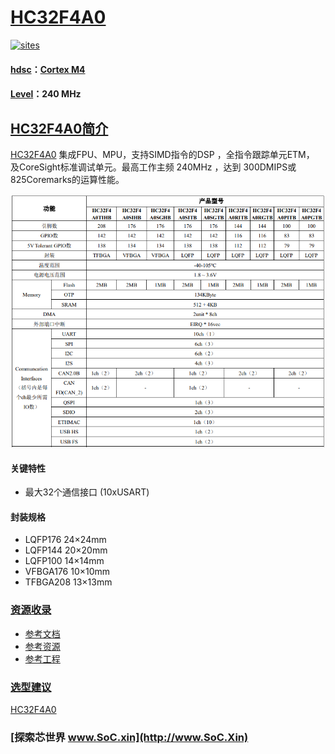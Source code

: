 ﻿# [HC32F4A0](https://github.com/SoCXin/HC32F4A0)

[![sites](http://182.61.61.133/link/resources/SoC.png)](http://www.SoC.Xin)

#### [hdsc](https://www.hdsc.com.cn/)：[Cortex M4](https://github.com/SoCXin/CM4)
#### [Level](https://github.com/SoCXin/Level)：240 MHz

## [HC32F4A0简介](https://github.com/SoCXin/HC32F4A0/wiki)

[HC32F4A0](https://www.hdsc.com.cn/Category83-1499) 集成FPU、MPU，支持SIMD指令的DSP ，全指令跟踪单元ETM， 及CoreSight标准调试单元。最高工作主频 240MHz ，达到 300DMIPS或825Coremarks的运算性能。


[![sites](docs/HC32F4A0.png)](https://www.hdsc.com.cn/Category83-1499)

#### 关键特性

* 最大32个通信接口 (10xUSART)
#### 封装规格

* LQFP176 24×24mm
* LQFP144 20×20mm
* LQFP100 14×14mm
* VFBGA176 10×10mm
* TFBGA208 13×13mm

### [资源收录](https://github.com/SoCXin/HC32F4A0)

* [参考文档](docs/)
* [参考资源](src/)
* [参考工程](project/)

### [选型建议](https://github.com/SoCXin)

[HC32F4A0](https://github.com/SoCXin/HC32F4A0)

###  [探索芯世界 www.SoC.xin](http://www.SoC.Xin)

